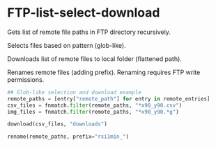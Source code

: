 # FTP-list-select-download

Gets list of remote file paths in FTP directory recursively.

Selects files based on pattern (glob-like).

Downloads list of remote files to local folder (flattened path).

Renames remote files (adding prefix). Renaming requires FTP write permissions.


```python
## Glob-like selection and download example
remote_paths = [entry["remote_path"] for entry in remote_entries]
csv_files = fnmatch.filter(remote_paths, "*x90_y90.csv")
img_files = fnmatch.filter(remote_paths, "*x90_y90.*g")

download(csv_files, "downloads")

rename(remote_paths, prefix="rsi1min_")
```